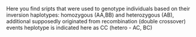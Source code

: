 Here you find sripts that were used to genotype individuals based on their inversion haplotypes: homozygous (AA,BB) and heterozygous (AB),
additional supposedly originated from recombination (double crossover) events heplotype is indicated here as CC (hetero - AC, BC)
